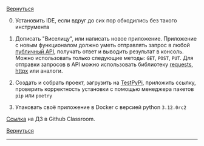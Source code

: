 [Вернуться][main]

0. Установить IDE, если вдруг до сих пор обходились без такого инструмента

1. Дописать "Виселицу", или написать новое приложение. Приложение с новым функционалом должно уметь отправлять запрос в
   любой [публичный API][public-api-lists], получать ответ и выводить результат в консоль. 
   Можно использовать только следующие методы: `GET`, `POST`, `PUT`.
   Для отправки запросов в API можно использовать библиотеку [requests][requests], [httpx][httpx] или аналоги.

2. Создать и собрать проект, загрузить на [TestPyPi][pypi], приложить ссылку, проверить корректность установки с помощью
   менеджера пакетов `pip` или `poetry`

3. Упаковать своё приложение в Docker с версией python `3.12.0rc2`

[Ссылка][hw] на ДЗ в Github Classroom.

[Вернуться][main]

---

[main]: ../../README.md "содержание"

[requests]: https://requests.readthedocs.io "HTTP for Humans"

[httpx]: https://www.python-httpx.org "A next-generation HTTP client for Python."

[pypi]: https://test.pypi.org/account/register/ "PyPi"

[public-api-lists]: https://github.com/public-api-lists/public-api-lists "список публичных API"

[hw]: https://classroom.github.com/a/RXF8Hi8J "ДЗ."
